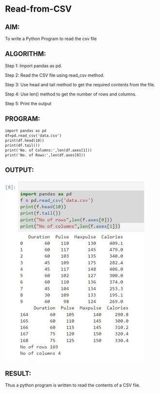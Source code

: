 # Read-from-CSV

## AIM:
To write a Python Program to read the csv file

## ALGORITHM:
Step 1:
Import pandas as pd.

Step 2:
Read the CSV file using read_csv method.

Step 3:
Use head and tail method to get the required contents from the file.

Step 4:
Use len() method to get the number of rows and columns.

Step 5:
Print the output

## PROGRAM:
~~~
import pandas as pd
df=pd.read_csv('data.csv')
print(df.head(10))
print(df.tail())
print('No. of Columns:',len(df.axes[1])) 
print('No. of Rows:',len(df.axes[0]))
~~~

## OUTPUT:
![Code](csvimg1.jpeg)

## RESULT:
Thus a python program is written to read the contents of a CSV file.
